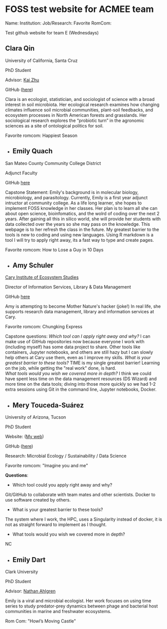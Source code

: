 # FOSS test website for ACMEE team

Name: 
Institution:
Job/Research:
Favorite RomCom:




Test github website for team E (Wednesdays)


## Clara Qin

University of California, Santa Cruz

PhD Student

Advisor: [Kai Zhu](https://zhulab.ucsc.edu/)

GitHub ([here](https://github.com/claraqin))

Clara is an ecologist, statistician, and sociologist of science with a broad interest in soil microbiota. Her ecological research examines how changing climates influence soil microbial communities, plant-soil feedbacks, and ecosystem processes in North American forests and grasslands. Her sociological research explores the “probiotic turn” in the agronomic sciences as a site of ontological politics for soil.

Favorite romcom: Happiest Season


* ## Emily Quach

San Mateo County Community College District

Adjunct Faculty

GitHub [here](https://github.com/emilyvquach/MyfirstGithub/blob/main/README.md)

Capstone Statement: Emily's background is in molecular biology, microbiology, and parasitology. Currently, Emily is a first year adjunct intructor at community college. As a life long learner, she hopes to implement FOSS knowledge in her classes. Her plan is to learn all she can about open science, bioinfomatics, and the wolrd of coding over the next 2 years. After gaining all this in silico world, she will provide her students with data collected over the years so she may pass on the knowledge. This webpage is to her refresh the class in the future. My greatest barrier to the tools is new to coding and using new languages. Using R markdown is a tool I will try to apply right away, its a fast way to type and create pages. 

Favorite romcom: How to Lose a Guy in 10 Days


* ## Amy Schuler

[Cary Institute of Ecosystem Studies](https://www.caryinstitute.org/)

Director of Information Services, Library & Data Management

GitHub [here](https://github.com/schulera)

Amy is attempting to become Mother Nature's hacker (joke!) In real life, she supports research data management, library and information services at Cary.

Favorite romcom: Chungking Express

Capstone questions:
_Which tool can I apply right away and why?_  I can make use of GitHub repositories now because everyone I work with (including myself) has some data project to share.  Other tools like containers, Jupyter notebooks, and others are still hazy but I can slowly help others at Cary use them, even as I improve my skills.
_What is your greatest barrier to these tools?_
TIME is my single greatest barrier!  Learning on the job, while getting the "real work" done, is hard.  
_What tools would you wish we covered more in depth?_
I think we could have spent less time on the data management resources (DS Wizard) and more time on the data tools; diving into those more quickly so we had 1-2 extra sessions using Git in the command line, Jupyter notebooks, Docker.


* ## Mery Touceda-Suárez

University of Arizona, Tucson

PhD Student

Website: ([My web](https://merytouceda.github.io/mywebsite/index.html))

GitHub ([here](https://github.com/MeryTouceda))

Research: Microbial Ecology / Sustainability / Data Science

Favorite romcom: "Imagine you and me"


__Questions__: 

- Which tool could you apply right away and why?

Git/GitHub to collaborate with team mates and other scientists.
Docker to use software created by others. 


- What is your greatest barrier to these tools?

The system where I work, the HPC, uses a Singularity instead of docker, it is not as straight forward to implement as I thought. 


- What tools would you wish we covered more in depth?

NC


* ## Emily Dart

Clark University

PhD Student

Advisor: [Nathan Ahlgren](https://nahlgren.wordpress.com/)

Emily is a viral and microbial ecologist. Her work focuses on using time series to study predator-prey dynamics between phage and bacterial host communities in marine and freshwater ecosystems.

Rom Com: "Howl’s Moving Castle"

